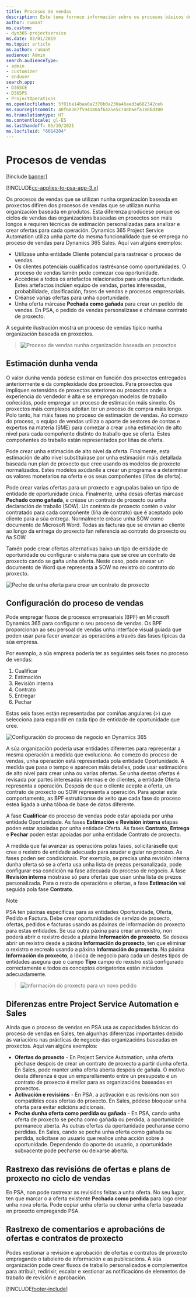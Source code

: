 ```yaml
---
title: Procesos de vendas
description: Este tema fornece información sobre os procesos básicos de vendas.
author: rumant
ms.custom:
- dyn365-projectservice
ms.date: 03/01/2019
ms.topic: article
ms.author: rumant
audience: Admin
search.audienceType:
- admin
- customizer
- enduser
search.app:
- D365CE
- D365PS
- ProjectOperations
ms.openlocfilehash: 5f01ba14baa0a2378b0a230a46aed3a682342ce6
ms.sourcegitcommit: 40f68387f594180af64a5e5c748b6efa188bd300
ms.translationtype: HT
ms.contentlocale: gl-ES
ms.lasthandoff: 05/10/2021
ms.locfileid: "6014204"
---
```

# <a name="sales-processes"></a>Procesos de vendas

[!include [banner](../includes/psa-now-project-operations.md)]

[!INCLUDE[cc-applies-to-psa-app-3.x](../includes/cc-applies-to-psa-app-3x.md)]

Os procesos de vendas que se utilizan nunha organización baseada en proxectos difiren dos procesos de vendas que se utilizan nunha organización baseada en produtos. Esta diferenza prodúcese porque os ciclos de vendas das organizacións baseadas en proxectos son máis longos e requiren técnicas de estimación personalizadas para analizar e crear ofertas para cada operación. Dynamics 365 Project Service Automation utiliza unha parte da mesma funcionalidade que se emprega no proceso de vendas para Dynamics 365 Sales. Aquí van algúns exemplos:

- Utilízase unha entidade Cliente potencial para rastrexar o proceso de vendas.
- Os clientes potenciais cualificados rastréxanse como oportunidades. O proceso de vendas tamén pode comezar coa oportunidade.
- Accédese a todos os artefactos relacionados para unha oportunidade. Estes artefactos inclúen equipo de vendas, partes interesadas, probabilidade, clasificación, fases de vendas e procesos empresariais.
- Créanse varias ofertas para unha oportunidade.
- Unha oferta márcase **Pechada como gañada** para crear un pedido de vendas. En PSA, o pedido de vendas personalízase e chámase contrato de proxecto.

A seguinte ilustración mostra un proceso de vendas típico nunha organización baseada en proxectos.

> ![Proceso de vendas nunha organización baseada en proxectos](media/basic-guide-1.png)

## <a name="estimating-a-sale"></a>Estimación dunha venda
O valor dunha venda pódese estimar en función dos proxectos entregados anteriormente e da complexidade dos proxectos. Para proxectos que impliquen extensións de proxectos anteriores ou proxectos onde a experiencia do vendedor é alta e se empregan modelos de traballo coñecidos, pode empregar un proceso de estimación máis sinxelo. Os proxectos máis complexos adoitan ter un proceso de compra máis longo. Polo tanto, hai máis fases no proceso de estimación de vendas. Ao comezo do proceso, o equipo de vendas utiliza o aporte de xestores de contas e expertos na materia (SME) para comezar a crear unha estimación de alto nivel para cada compoñente distinto do traballo que se oferta. Estes compoñentes do traballo están representados por liñas de oferta. 

Pode crear unha estimación de alto nivel da oferta. Finalmente, esta estimación de alto nivel substituirase por unha estimación máis detallada baseada nun plan de proxecto que cree usando os modelos de proxecto normalizados. Estes modelos axúdanlle a crear un programa e a determinar os valores monetarios na oferta e os seus compoñentes (liñas de oferta). 

Pode crear varias ofertas para un proxecto e agrupalas baixo un tipo de entidade de oportunidade única. Finalmente, unha desas ofertas márcase **Pechado como gañada**, e créase un contrato de proxecto ou unha declaración de traballo (SOW). Un contrato de proxecto contén o valor contratado para cada compoñente (liña de contrato) que é aceptado polo cliente para a súa entrega. Normalmente créase unha SOW como documento de Microsoft Word. Todas as facturas que se envían ao cliente ao longo da entrega do proxecto fan referencia ao contrato do proxecto ou ña SOW.

Tamén pode crear ofertas alternativas baixo un tipo de entidade de oportunidade ou configurar o sistema para que se cree un contrato de proxecto cando se gaña unha oferta. Neste caso, pode anexar un documento de Word que representa a SOW no rexistro do contrato do proxecto.

![Peche de unha oferta para crear un contrato de proxecto](media/basic-guide-2.png)

## <a name="configuring-the-sales-process"></a>Configuración do proceso de vendas
Pode empregar fluxos de procesos empresariais (BPF) en Microsoft Dynamics 365 para configurar o seu proceso de vendas. Os BPF proporcionan ao seu persoal de vendas unha interface visual guiada que poden usar para facer avanzar as operacións a través das fases típicas da súa empresa.

Por exemplo, a súa empresa podería ter as seguintes seis fases no proceso de vendas:

1. Cualificar
2. Estimación
3. Revisión interna
4. Contrato
5. Entregar
6. Pechar

Estas seis fases están representadas por comiñas angulares (\>) que selecciona para expandir en cada tipo de entidade de oportunidade que cree.

![Configuración do proceso de negocio en Dynamics 365](media/basic-guide-3.png)
 
A súa organización podería usar entidades diferentes para representar a mesma operación a medida que evoluciona. Ao comezo do proceso de vendas, unha operación está representada pola entidade Oportunidade. A medida que pasa o tempo e aparecen máis detalles, pode usar estimacións de alto nivel para crear unha ou varias ofertas. Se unha destas ofertas é revisada por partes interesadas internas e de clientes, a entidade Oferta representa a operación. Despois de que o cliente acepte a oferta, un contrato de proxecto ou SOW representa a operación. Para apoiar este comportamento, as BPF estrutúranse de xeito que cada fase do proceso estea ligada a unha táboa de base de datos diferente.

A fase **Cualificar** do proceso de vendas pode estar apoiada por unha entidade Oportunidade. As fases **Estimación** e **Revisión interna** etapas poden estar apoiadas por unha entidade Oferta. As fases **Contrato**, **Entrega** e **Pechar** poden estar apoiadas por unha entidade Contrato de proxecto.

A medida que fai avanzar as operacións polas fases, solicitaráselle que cree o rexistro de entidade adecuado para axudar e guiar no proceso. As fases poden ser condicionais. Por exemplo, se precisa unha revisión interna dunha oferta só se a oferta usa unha lista de prezos personalizada, pode configurar esa condición na fase adecuada do proceso de negocio. A fase **Revisión interna** móstrase só para ofertas que usan unha lista de prezos personalizada. Para o resto de operacións e ofertas, a fase **Estimación** vai seguida pola fase **Contrato**.

> [!NOTE]
> PSA ten páxinas específicas para as entidades Oportunidade, Oferta, Pedido e Factura. Debe crear oportunidades de servizo de proxecto, ofertas, pedidos e facturas usando as páxinas de información do proxecto para estas entidades. Se usa outra páxina para crear un rexistro, non poderá abrir o rexistro desde a páxina **Información do proxecto**. Se desexa abrir un rexistro desde a páxina **Información do proxecto**, ten que eliminar o rexistro e recrealo usando a páxina **Información do proxecto**. Na páxina **Información do proxecto**, a lóxica de negocio para cada un destes tipos de entidades asegura que o campo **Tipo** campo do rexistro está configurado correctamente e todos os conceptos obrigatorios están iniciados adecuadamente.

> ![Información do proxecto para un novo pedido](media/basic-guide-4.png)
 
## <a name="differences-between-project-service-automation-and-sales"></a>Diferenzas entre Project Service Automation e Sales
Aínda que o proceso de vendas en PSA usa as capacidades básicas do proceso de vendas en Sales, ten algunhas diferenzas importantes debido ás variacións nas prácticas de negocio das organizacións baseadas en proxectos. Aquí van algúns exemplos:

- **Ofertas do proxecto** - En Project Service Automation, unha oferta péchase despois de crear un contrato de proxecto a partir dunha oferta. En Sales, pode manter unha oferta aberta despois de gañala. O motivo desta diferenza é que un emparellamento entre un presuposto e un contrato de proxecto é mellor para as organizacións baseadas en proxectos. 
- **Activación e revisións** - En PSA, a activación e as revisións non son compatibles coas ofertas do proxecto. En Sales, pódese bloquear unha oferta para evitar edicións adicionais.
- **Peche dunha oferta como perdida ou gañada** - En PSA, cando unha oferta de proxecto se pecha como gañada ou perdida, a oportunidade permanece aberta. As outras ofertas da oportunidade pecharanse como perdidas. En Sales, cando se pecha unha oferta como gañada ou perdida, solicítase ao usuario que realice unha acción sobre a oportunidade. Dependendo do aporte do usuario, a oportunidade subxacente pode pecharse ou deixarse aberta.

## <a name="tracking-revisions-to-quotes-and-project-plans-in-the-sales-cycle"></a>Rastrexo das revisións de ofertas e plans de proxecto no ciclo de vendas
En PSA, non pode rastrexar as revisións feitas a unha oferta. No seu lugar, ten que marcar o a oferta existente **Pechada como perdida** para logo crear unha nova oferta. Pode copiar unha oferta ou clonar unha oferta baseada en proxecto empregando PSA.

## <a name="tracking-comments-and-approvals-of-quotes-and-project-contracts"></a>Rastrexo de comentarios e aprobacións de ofertas e contratos de proxecto
Podes xestionar a revisión e aprobación de ofertas e contratos de proxecto empregando o taboleiro de información e as publicacións. A súa organización pode crear fluxos de traballo personalizados e complementos para atribuír, redirixir, escalar e xestionar as notificacións de elementos de traballo de revisión e aprobación.


[!INCLUDE[footer-include](../includes/footer-banner.md)]